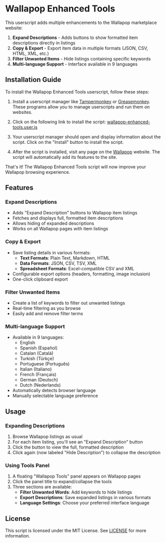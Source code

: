 # Wallapop Enhanced Tools

This userscript adds multiple enhancements to the Wallapop marketplace website:

1. **Expand Descriptions** - Adds buttons to show formatted item descriptions directly in listings
2. **Copy & Export** - Export item data in multiple formats (JSON, CSV, HTML, XML, etc.)
3. **Filter Unwanted Items** - Hide listings containing specific keywords
4. **Multi-language Support** - Interface available in 9 languages

## Installation Guide

To install the Wallapop Enhanced Tools userscript, follow these steps:

1. Install a userscript manager like [Tampermonkey](https://tampermonkey.net/)
   or [Greasemonkey](https://www.greasespot.net/). These programs allow you to manage userscripts and run them on
   websites.

2. Click on the following link to install the
   script: [wallapop-enhanced-tools.user.js](https://github.com/baturkacamak/user-scripts/raw/master/wallapop-enhanced-tools/wallapop-enhanced-tools.user.js)

3. Your userscript manager should open and display information about the script. Click on the "Install" button to
   install the script.

4. After the script is installed, visit any page on the [Wallapop](https://es.wallapop.com/) website. The script will
   automatically add its features to the site.

That's it! The Wallapop Enhanced Tools script will now improve your Wallapop browsing experience.

## Features

### Expand Descriptions

- Adds "Expand Description" buttons to Wallapop item listings
- Fetches and displays full, formatted item descriptions
- Allows hiding of expanded descriptions
- Works on all Wallapop pages with item listings

### Copy & Export

- Save listing details in various formats:
    - **Text Formats**: Plain Text, Markdown, HTML
    - **Data Formats**: JSON, CSV, TSV, XML
    - **Spreadsheet Formats**: Excel-compatible CSV and XML
- Configurable export options (headers, formatting, image inclusion)
- One-click clipboard export

### Filter Unwanted Items

- Create a list of keywords to filter out unwanted listings
- Real-time filtering as you browse
- Easily add and remove filter terms

### Multi-language Support

- Available in 9 languages:
    - English
    - Spanish (Español)
    - Catalan (Català)
    - Turkish (Türkçe)
    - Portuguese (Português)
    - Italian (Italiano)
    - French (Français)
    - German (Deutsch)
    - Dutch (Nederlands)
- Automatically detects browser language
- Manually selectable language preference

## Usage

### Expanding Descriptions

1. Browse Wallapop listings as usual
2. For each item listing, you'll see an "Expand Description" button
3. Click the button to view the full, formatted description
4. Click again (now labeled "Hide Description") to collapse the description

### Using Tools Panel

1. A floating "Wallapop Tools" panel appears on Wallapop pages
2. Click the panel title to expand/collapse the tools
3. Three sections are available:
    - **Filter Unwanted Words**: Add keywords to hide listings
    - **Export Descriptions**: Save expanded listings in various formats
    - **Language Settings**: Choose your preferred interface language

## License

This script is licensed under the MIT License.
See [LICENSE](https://github.com/baturkacamak/user-scripts/blob/master/wallapop-enhanced-tools/LICENSE) for more
information.